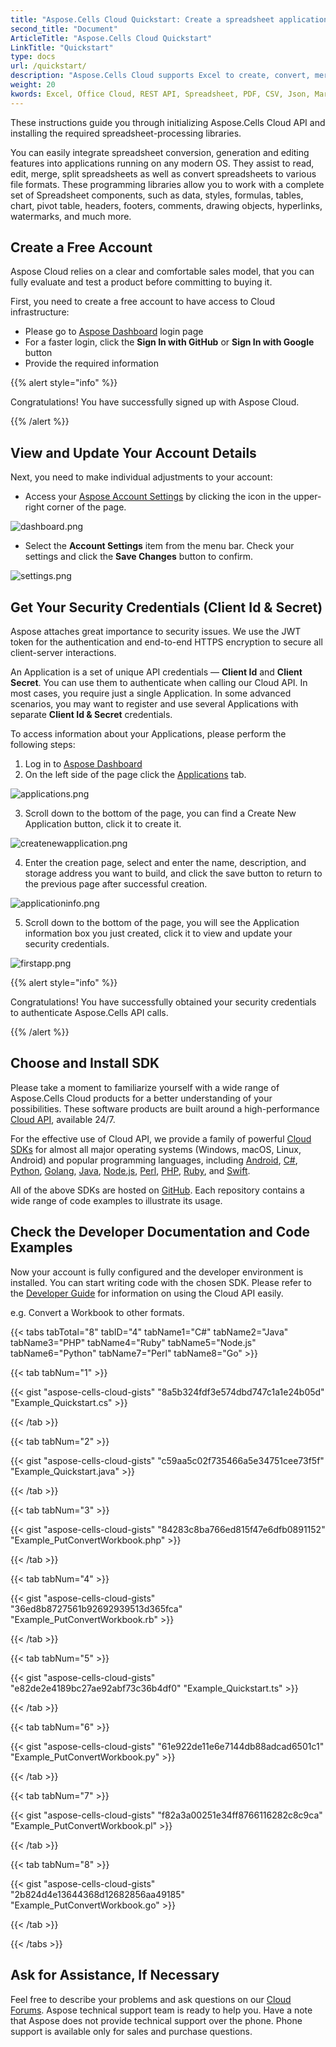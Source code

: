 ```yaml
---
title: "Aspose.Cells Cloud Quickstart: Create a spreadsheet application in 5 minutes."
second_title: "Document"
ArticleTitle: "Aspose.Cells Cloud Quickstart"
LinkTitle: "Quickstart"
type: docs
url: /quickstart/
description: "Aspose.Cells Cloud supports Excel to create, convert, merge, split, protected, inner object operation, and so on."
weight: 20
kwords: Excel, Office Cloud, REST API, Spreadsheet, PDF, CSV, Json, Markdown, Quickstart
---
```



These instructions guide you through initializing Aspose.Cells Cloud API and installing the required spreadsheet-processing libraries.

You can easily integrate spreadsheet conversion, generation and editing features into applications running on any modern OS. They assist to read, edit, merge, split spreadsheets as well as convert spreadsheets to various file formats. These programming libraries allow you to work with a complete set of Spreadsheet components, such as data, styles, formulas, tables, chart, pivot table, headers, footers, comments, drawing objects, hyperlinks, watermarks, and much more.

## Create a Free Account

Aspose Cloud relies on a clear and comfortable sales model, that you can fully evaluate and test a product before committing to buying it.

First, you need to create a free account to have access to Cloud infrastructure:

- Please go to [Aspose Dashboard](https://dashboard.aspose.cloud/#/) login page
- For a faster login, click the **Sign In with GitHub** or **Sign In with Google** button
- Provide the required information

{{% alert style="info" %}}

Congratulations! You have successfully signed up with Aspose Cloud.

{{% /alert %}}

## View and Update Your Account Details

Next, you need to make individual adjustments to your account:

- Access your [Aspose Account Settings](https://id.containerize.com/admin/) by clicking  the icon in the upper-right corner of the page.

![dashboard.png](dashboard.png)

- Select the **Account Settings** item from the menu bar. Check your settings and click the **Save Changes** button to confirm.

![settings.png](settings.png)

## Get Your Security Credentials (Client Id & Secret)

Aspose attaches great importance to security issues. We use the JWT token for the  authentication and end-to-end HTTPS encryption to secure all client-server interactions.

An Application is a set of unique API credentials — **Client Id** and **Client Secret**. You can use them to authenticate when calling our Cloud API. In most cases, you require just a single Application. In some advanced scenarios, you may want to register and use several Applications with separate **Client Id & Secret** credentials.

To access information about your Applications, please perform the following steps:

1. Log in to [Aspose Dashboard](https://dashboard.aspose.cloud/#/)
2. On the left side of the page click the [Applications](https://dashboard.aspose.cloud/applications) tab.

![applications.png](applications.png)

3. Scroll down to the bottom of the page, you can find a Create New Application button, click it to create it.

![createnewapplication.png](createnewapplication.png)

4. Enter the creation page, select and enter the name, description, and storage address you want to build, and click the save button to return to the previous page after successful creation.

![applicationinfo.png](applicationinfo.png)

5. Scroll down to the bottom of the page, you will see the Application information box you just created, click it to view and update your security credentials.

![firstapp.png](firstapp.png)

{{% alert style="info" %}}

Congratulations! You have successfully obtained your security credentials to authenticate Aspose.Cells API calls.

{{% /alert %}}

## Choose and Install SDK

Please take a moment to familiarize yourself with a wide range of Aspose.Cells Cloud products for a better understanding of your possibilities. These software products are built around a high-performance [Cloud API](https://apireference.aspose.com/), available 24/7.

For the effective use of Cloud API, we provide a family of powerful [Cloud SDKs](https://products.aspose.cloud/cells/family) for almost all major operating systems (Windows, macOS, Linux, Android) and popular programming languages, including [Android](https://products.aspose.cloud/cells/android), [C#](https://products.aspose.cloud/cells/net), [Python](https://products.aspose.cloud/cells/python), [Golang](https://products.aspose.cloud/cells/go), [Java](https://products.aspose.cloud/cells/java), [Node.js](https://products.aspose.cloud/cells/nodejs), [Perl](https://products.aspose.cloud/cells/perl), [PHP](https://products.aspose.cloud/cells/php), [Ruby](https://products.aspose.cloud/cells/ruby), and [Swift](https://products.aspose.cloud/cells/swift).

 All of the above SDKs are hosted on [GitHub](https://github.com/aspose-cells-cloud/). Each repository contains a wide range of code examples to illustrate its usage.

## Check the Developer Documentation and Code Examples

Now your account is fully configured and the developer environment is installed. You can start writing code with the chosen SDK. Please refer to the [Developer Guide](https://docs.aspose.cloud/cells/developer-guide/) for information on using the Cloud API easily.

e.g. Convert a Workbook to other formats.

{{< tabs tabTotal="8" tabID="4" tabName1="C#" tabName2="Java" tabName3="PHP" tabName4="Ruby" tabName5="Node.js" tabName6="Python" tabName7="Perl" tabName8="Go" >}}

{{< tab tabNum="1" >}}

{{< gist "aspose-cells-cloud-gists" "8a5b324fdf3e574dbd747c1a1e24b05d" "Example_Quickstart.cs" >}}

{{< /tab >}}

{{< tab tabNum="2" >}}

{{< gist "aspose-cells-cloud-gists" "c59aa5c02f735466a5e34751cee73f5f" "Example_Quickstart.java" >}}

{{< /tab >}}

{{< tab tabNum="3" >}}

{{< gist "aspose-cells-cloud-gists" "84283c8ba766ed815f47e6dfb0891152" "Example_PutConvertWorkbook.php" >}}

{{< /tab >}}

{{< tab tabNum="4" >}}

{{< gist "aspose-cells-cloud-gists" "36ed8b8727561b92692939513d365fca" "Example_PutConvertWorkbook.rb" >}}

{{< /tab >}}

{{< tab tabNum="5" >}}

{{< gist "aspose-cells-cloud-gists" "e82de2e4189bc27ae92abf73c36b4df0" "Example_Quickstart.ts" >}}

{{< /tab >}}

{{< tab tabNum="6" >}}

{{< gist "aspose-cells-cloud-gists" "61e922de11e6e7144db88adcad6501c1" "Example_PutConvertWorkbook.py" >}}

{{< /tab >}}

{{< tab tabNum="7" >}}

{{< gist "aspose-cells-cloud-gists" "f82a3a00251e34ff8766116282c8c9ca" "Example_PutConvertWorkbook.pl" >}}

{{< /tab >}}

{{< tab tabNum="8" >}}

{{< gist "aspose-cells-cloud-gists" "2b824d4e13644368d12682856aa49185" "Example_PutConvertWorkbook.go" >}}

{{< /tab >}}

{{< /tabs >}}

## Ask for Assistance, If Necessary

Feel free to describe your problems and ask questions on our [Cloud Forums](https://forum.aspose.cloud/c/cells/7). Aspose technical support team is ready to help you. Have a note that Aspose does not provide technical support over the phone. Phone support is available only for sales and purchase questions.
